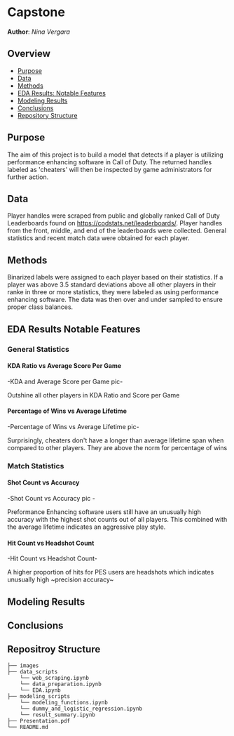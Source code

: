 # Capstone
 
**Author**: *Nina Vergara*
  
## Overview
- [Purpose](#Purpose)
- [Data](#Data)
- [Methods](#Methods)
- [EDA Results: Notable Features](#EDA-Results-Notable-Features) 
- [Modeling Results](#Modeling-Results)
- [Conclusions](#Conclusions)
- [Repository Structure](#Repositroy-Structure)
  

## Purpose
The aim of this project is to build a model that detects if a player is utilizing performance enhancing software in Call of Duty. The returned handles labeled as 'cheaters' will then be inspected by game administrators for further action.
 
## Data
Player handles were scraped from public and globally ranked Call of Duty Leaderboards found on https://codstats.net/leaderboards/. Player handles from the front, middle, and end of the leaderboards were collected. General statistics and recent match data were obtained for each player. 
   
## Methods
Binarized labels were assigned to each player based on their statistics. If a player was above 3.5 standard deviations above all other players in their ranke in three or more statistics, they were labeled as using performance enhancing software. The data was then over and under sampled to ensure proper class balances. 
    
## EDA Results Notable Features
### General Statistics

#### KDA Ratio vs Average Score Per Game
-KDA and Average Score per Game pic-

Outshine all other players in KDA Ratio and Score per Game

#### Percentage of Wins vs Average Lifetime
-Percentage of Wins vs Average Lifetime pic-

Surprisingly, cheaters don't have a longer than average lifetime span when compared to other players. They are above the norm for percentage of wins    
 
### Match Statistics
 
 #### Shot Count vs Accuracy
 -Shot Count vs Accuracy pic -
 
 Preformance Enhancing software users still have an unusually high accuracy with the highest shot counts out of all players. This combined with the average lifetime indicates an aggressive play style.
 
 #### Hit Count vs Headshot Count
  -Hit Count vs Headshot Count-
  
  A higher proportion of hits for PES users are headshots which indicates unusually high ~precision accuracy~
  

## Modeling Results
  
    
## Conclusions


    
## Repositroy Structure
```
├── images                                
├── data_scripts
    └── web_scraping.ipynb
    └── data_preparation.ipynb
    └── EDA.ipynb
├── modeling_scripts                         
    └── modeling_functions.ipynb
    └── dummy_and_logistic_regression.ipynb                
    └── result_summary.ipynb                   
├── Presentation.pdf                      
└── README.md                           
